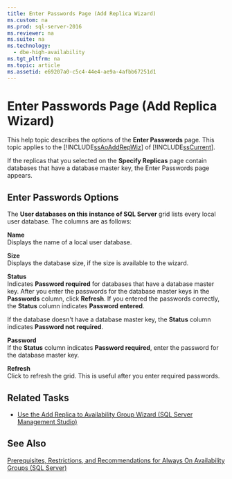 ```yaml
---
title: Enter Passwords Page (Add Replica Wizard)
ms.custom: na
ms.prod: sql-server-2016
ms.reviewer: na
ms.suite: na
ms.technology: 
  - dbe-high-availability
ms.tgt_pltfrm: na
ms.topic: article
ms.assetid: e69207a0-c5c4-44e4-ae9a-4afbb67251d1
---
```

# Enter Passwords Page (Add Replica Wizard)
  This help topic describes the options of the **Enter Passwords** page. This topic applies to the [!INCLUDE[ssAoAddRepWiz](../../Token\Other/ssAoAddRepWiz_md.md)] of [!INCLUDE[ssCurrent](../../Token\Other/ssCurrent_md.md)].  
  
 If the replicas that you selected on the **Specify Replicas** page contain databases that have a database master key, the Enter Passwords page appears.  
  
## Enter Passwords Options  
 The **User databases on this instance of SQL Server** grid lists every local user database. The columns are as follows:  
  
 **Name**  
 Displays the name of a local user database.  
  
 **Size**  
 Displays the database size, if the size is available to the wizard.  
  
 **Status**  
 Indicates **Password required** for databases that have a database master key. After you enter the passwords for the database master keys in the **Passwords** column, click **Refresh**. If you entered the passwords correctly, the **Status** column indicates **Password entered**.  
  
 If the database doesn't have a database master key, the **Status** column indicates **Password not required**.  
  
 **Password**  
 If the **Status** column indicates **Password required**, enter the password for the database master key.  
  
 **Refresh**  
 Click to refresh the grid. This is useful after you enter required passwords.  
  
## Related Tasks  
  
-   [Use the Add Replica to Availability Group Wizard &#40;SQL Server Management Studio&#41;](../../Topics\TopicNameNotContainA/Use-the-Add-Replica-to-Availability-Group-Wizard--SQL-Server-Management-Studio-.md)  
  
## See Also  
 [Prerequisites, Restrictions, and Recommendations for Always On Availability Groups &#40;SQL Server&#41;](../../Topics\TopicNameNotContainA/Prerequisites,-Restrictions,-and-Recommendations-for-Always-On-Availability-Groups--SQL-Server-.md)  
  
  